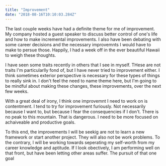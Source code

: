 ```yaml
---
title: "Improvement"
date: "2018-08-16T10:10:03.284Z"
---
```


The last couple weeks have had a definite theme for me of improvement. My company hosted a guest speaker to discuss better control of one's life and how to make incremental improvements. I also have been debating with some career decisions and the necessary improvemnts I would have to make to persue those. Happily, I had a week off in the ever beautiful Hawaii to weigh these thoughts. 

I have seen some traits recently in others that I see in myself. THese are not traits I'm particularlly fond of, but I have never tried to improvement either. I think sometimes exterior perspective is necessary for these types of things to really sink in. I don't feel the need to name theme here, but I'm going to be mindful about making these changes, these improvements, over the next few weeks. 

With a great deal of irony, I think one improvemnt I need to work on is contentment. I tend to try for improvement furiously. Not necessarily because I want to, but because I fear the consequencies if I don't. There is no peak to this mountain. That is dangerous. I need to be more focused on achaiveable and productive goals. 

To this end, the improvements I will be seekig are not to learn a new framework or start another project. They will also not be work problems. To the contrary, I will be working towards seperating my self-worth from my career knowledge and aptitude. If I look obectively, I am performing well on that front, but have been letting other areas suffer. The pursuit of that one goal
